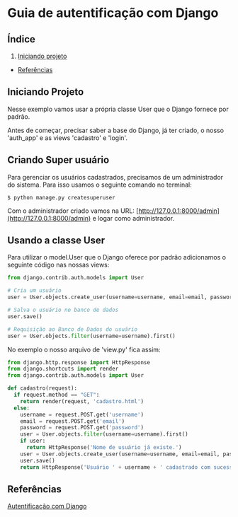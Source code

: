 # Guia de autentificação com Django

## Índice

1. [Iniciando projeto](#start)

- [Referências](#refs)

<div id="start" />

## Iniciando Projeto

  Nesse exemplo vamos usar a própria classe User que o Django fornece por padrão.

  Antes de começar, precisar saber a base do Django, já ter criado, o nosso 'auth_app' e as views 'cadastro' e 'login'.

  ## Criando Super usuário

  Para gerenciar os usuários cadastrados, precisamos de um administrador do sistema. Para isso usamos o seguinte comando no terminal:

  ```
  $ python manage.py createsuperuser
  ```

  Com o administrador criado vamos na URL: [http://127.0.0.1:8000/admin](http://127.0.0.1:8000/admin) e logar como administrador.

## Usando a classe User

  Para utilizar o model.User que o Django oferece por padrão adicionamos o seguinte código nas nossas views:

  ```python
  from django.contrib.auth.models import User

  # Cria um usuário
  user = User.objects.create_user(username=username, email=email, password=password)

  # Salva o usuário no banco de dados 
  user.save()

  # Requisição ao Banco de Dados do usuário
  user = User.objects.filter(username=username).first()
  ```

  No exemplo o nosso arquivo de 'view.py' fica assim:

  ```python
  from django.http.response import HttpResponse
  from django.shortcuts import render
  from django.contrib.auth.models import User

  def cadastro(request):
    if request.method == "GET":
      return render(request, 'cadastro.html')
    else:
      username = request.POST.get('username')
      email = request.POST.get('email')
      password = request.POST.get('password')
      user = User.objects.filter(username=username).first()
      if user:
        return HttpResponse('Nome de usuário já existe.')
      user = User.objects.create_user(username=username, email=email, password=password)
      user.save()
      return HttpResponse('Usuário ' + username + ' cadastrado com sucesso.')
  ```

<div id="refs">

## Referências



[Autentificação com Django](https://youtu.be/gdhiA6wObw0?si=bgo_cmSCrETXAHGQ)
